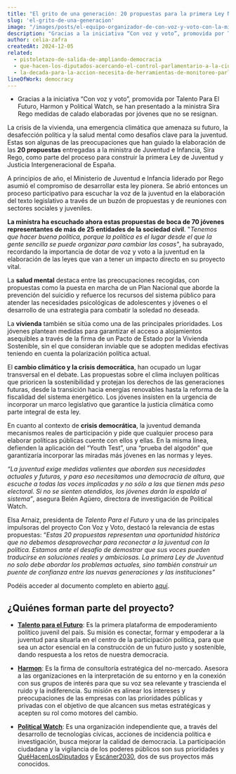 ```yaml
---
title: "El grito de una generación: 20 propuestas para la primera Ley Nacional de Juventud de la historia"
slug: 'el-grito-de-una-generacion'
image: "/images/posts/el-equipo-organizador-de-con-voz-y-voto-con-la-ministra-rego.jpg"
description: "Gracias a la iniciativa “Con voz y voto”, promovida por Talento Para El Futuro, Harmon y Political Watch, se han presentado a la ministra Sira Rego medidas de calado elaboradas por jóvenes que no se resignan."
author: celia-zafra
createdAt: 2024-12-05
related:
  - pistoletazo-de-salida-de-ampliando-democracia
  - que-hacen-los-diputados-acercando-el-control-parlamentario-a-la-ciudadania
  - la-decada-para-la-accion-necesita-de-herramientas-de-monitoreo-parlamentario-novedades-en-parlamento-2030
lineOfWork: democracy
---
```


* Gracias a la iniciativa “Con voz y voto”, promovida por Talento Para El Futuro, Harmon y Political Watch, se han presentado a la ministra Sira Rego medidas de calado elaboradas por jóvenes que no se resignan.

La crisis de la vivienda, una emergencia climática que amenaza su futuro, la desafección política y la salud mental como desafíos clave para la juventud. Estas son algunas de las preocupaciones que han guiado la elaboración de las **20 propuestas** entregadas a la ministra de Juventud e Infancia, Sira Rego, como parte del proceso para construir la primera Ley de Juventud y Justicia Intergeneracional de España.

A principios de año, el Ministerio de Juventud e Infancia liderado por Rego asumió el compromiso de desarrollar esta ley pionera. Se abrió entonces un proceso participativo para escuchar la voz de la juventud en la elaboración del texto legislativo a través de un buzón de propuestas y de reuniones con sectores sociales y juveniles.

**La ministra ha escuchado ahora estas propuestas de boca de 70 jóvenes representantes de más de 25 entidades de la sociedad civil**. "*Tenemos que hacer buena política, porque la política es el lugar desde el que la gente sencilla se puede organizar para cambiar las cosas"*, ha subrayado, recordando la importancia de dotar de voz y voto a la juventud en la elaboración de las leyes que van a tener un impacto directo en su proyecto vital.

La **salud mental** destaca entre las preocupaciones recogidas, con propuestas como la puesta en marcha de un Plan Nacional que aborde la prevención del suicidio y refuerce los recursos del sistema público para atender las necesidades psicológicas de adolescentes y jóvenes o el desarrollo de una estrategia para combatir la soledad no deseada.

La **vivienda** también se sitúa como una de las principales prioridades. Los jóvenes plantean medidas para garantizar el acceso a alojamientos asequibles a través de la firma de un Pacto de Estado por la Vivienda Sostenible, sin el que consideran inviable que se adopten medidas efectivas teniendo en cuenta la polarización política actual.

El **cambio climático y la crisis democrática**, han ocupado un lugar transversal en el debate. Las propuestas sobre el clima incluyen políticas que prioricen la sostenibilidad y protejan los derechos de las generaciones futuras, desde la transición hacia energías renovables hasta la reforma de la fiscalidad del sistema energético. Los jóvenes insisten en la urgencia de incorporar un marco legislativo que garantice la justicia climática como parte integral de esta ley.

En cuanto al contexto de **crisis democrática**, la juventud demanda mecanismos reales de participación y pide que cualquier proceso para elaborar políticas públicas cuente con ellos y ellas. En la misma línea, defienden la aplicación del “Youth Test”, una “prueba del algodón” que garantizaría incorporar las miradas más jóvenes en las normas y leyes. 

*“La juventud exige medidas valientes que aborden sus necesidades actuales y futuras, y para eso necesitamos una democracia de altura, que escuche a todas las voces implicadas y no sólo a las que tienen más peso electoral. Si no se sienten atendidos, los jóvenes darán la espalda al sistema”*, asegura Belén Agüero, directora de investigación de Political Watch. 

Elsa Arnaiz, presidenta de *Talento Para el Futuro* y una de las principales impulsoras del proyecto Con Voz y Voto, destacó la relevancia de estas propuestas: “*Estas 20 propuestas representan una oportunidad histórica que no debemos desaprovechar para reconectar a la juventud con la política. Estamos ante el desafío de demostrar que sus voces pueden traducirse en soluciones reales y ambiciosas. La primera Ley de Juventud no solo debe abordar los problemas actuales, sino también construir un puente de confianza entre las nuevas generaciones y las instituciones”*

Podéis acceder al documento completo en abierto [aquí](https://politicalwatch.es/documentos/CON-VOZ-Y-VOTO.pdf).

## ¿Quiénes forman parte del proyecto?

* [**Talento para el Futuro**](https://talentoparaelfuturo.com/): Es la primera plataforma de empoderamiento político juvenil del país. Su misión es conectar, formar y empoderar a la juventud para situarla en el centro de la participación política, para que sea un actor esencial en la construcción de un futuro justo y sostenible, dando respuesta a los retos de nuestra democracia.

* [**Harmon**](https://harmon.es/): Es la firma de consultoría estratégica del no-mercado. Asesora a las organizaciones en la interpretación de su entorno y en la conexión con sus grupos de interés para que su voz sea relevante y trascienda el ruido y la indiferencia. Su misión es alinear los intereses y preocupaciones de las empresas con las prioridades públicas y privadas con el objetivo de que alcancen sus metas estratégicas y acepten su rol como motores del cambio.

* [**Political Watch**](https://politicalwatch.es/): Es una organización independiente que, a través del desarrollo de tecnologías cívicas, acciones de incidencia política e investigación, busca mejorar la calidad de democracia. La participación ciudadana y la vigilancia de los poderes públicos son sus prioridades y [QuéHacenLosDiputados](https://quehacenlosdiputados.es/) y [Escáner2030](https://escaner2030.es/), dos de sus proyectos más conocidos.
